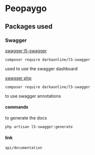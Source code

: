 
# Peopaygo

## Packages used

### Swagger

[swagger l5-swagger](https://github.com/DarkaOnLine/L5-Swagger/wiki/Installation-&-Configuration)
```
composer require darkaonline/l5-swagger
```
used to use the swagger dashboard

[swagger php](https://zircote.github.io/swagger-php/) 
```
composer require darkaonline/l5-swagger
```
to use swagger annotations

#### commands
to generate the docs
```
php artisan l5-swagger:generate
```

#### link
```
api/documentation
```
